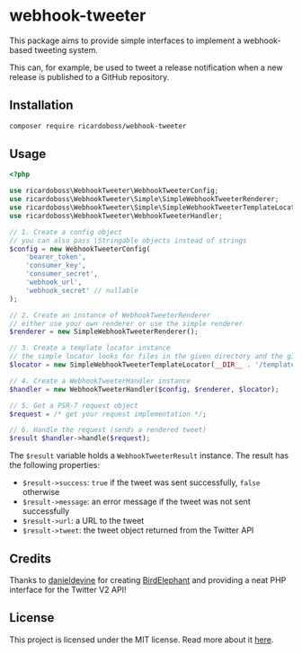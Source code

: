 # webhook-tweeter

This package aims to provide simple interfaces to implement a webhook-based tweeting system.

This can, for example, be used to tweet a release notification when a new release is published to a GitHub repository.

## Installation

```bash
composer require ricardoboss/webhook-tweeter
```

## Usage

```php
<?php

use ricardoboss\WebhookTweeter\WebhookTweeterConfig;
use ricardoboss\WebhookTweeter\Simple\SimpleWebhookTweeterRenderer;
use ricardoboss\WebhookTweeter\Simple\SimpleWebhookTweeterTemplateLocator;
use ricardoboss\WebhookTweeter\WebhookTweeterHandler;

// 1. Create a config object
// you can also pass \Stringable objects instead of strings
$config = new WebhookTweeterConfig(
    'bearer_token',
    'consumer_key',
    'consumer_secret',
    'webhook_url',
    'webhook_secret' // nullable
);

// 2. Create an instance of WebhookTweeterRenderer
// either use your own renderer or use the simple renderer
$renderer = new SimpleWebhookTweeterRenderer();

// 3. Create a template locator instance
// the simple locator looks for files in the given directory and the given extension (name is passed to the getMatchingTemplate method)
$locator = new SimpleWebhookTweeterTemplateLocator(__DIR__ . '/templates', '.md');

// 4. Create a WebhookTweeterHandler instance
$handler = new WebhookTweeterHandler($config, $renderer, $locator);

// 5. Get a PSR-7 request object
$request = /* get your request implementation */;

// 6. Handle the request (sends a rendered tweet)
$result $handler->handle($request);
```

The `$result` variable holds a `WebhookTweeterResult` instance.
The result has the following properties:

- `$result->success`: `true` if the tweet was sent successfully, `false` otherwise
- `$result->message`: an error message if the tweet was not sent successfully
- `$result->url`: a URL to the tweet
- `$result->tweet`: the tweet object returned from the Twitter API

## Credits

Thanks to [danieldevine](https://github.com/danieldevine) for creating [BirdElephant](https://github.com/danieldevine/bird-elephant) and providing a neat PHP interface for the Twitter V2 API!

## License

This project is licensed under the MIT license. Read more about it [here](./LICENSE).

